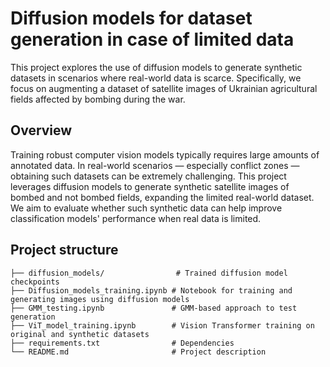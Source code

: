 #  Diffusion models for dataset generation in case of limited data

This project explores the use of diffusion models to generate synthetic datasets in scenarios where real-world data is scarce. Specifically, we focus on augmenting a dataset of satellite images of Ukrainian agricultural fields affected by bombing during the war.

## Overview

Training robust computer vision models typically requires large amounts of annotated data. In real-world scenarios — especially conflict zones — obtaining such datasets can be extremely challenging.
This project leverages diffusion models to generate synthetic satellite images of bombed and not bombed fields, expanding the limited real-world dataset.
We aim to evaluate whether such synthetic data can help improve classification models' performance when real data is limited.

## Project structure 

```
├── diffusion_models/                # Trained diffusion model checkpoints
├── Diffusion_models_training.ipynb # Notebook for training and generating images using diffusion models
├── GMM_testing.ipynb               # GMM-based approach to test generation
├── ViT_model_training.ipynb        # Vision Transformer training on original and synthetic datasets
├── requirements.txt                # Dependencies
└── README.md                       # Project description
```
